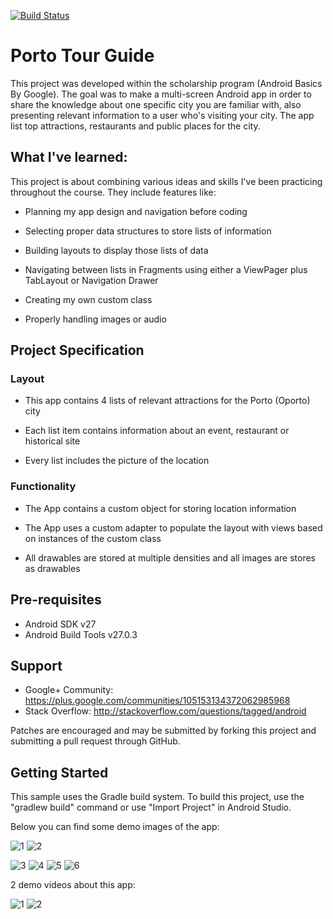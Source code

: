 [![Build Status](https://travis-ci.org/alexcatanet/Porto-Tour-Guide.svg?branch=master)](https://travis-ci.org/alexcatanet/Porto-Tour-Guide)
# Porto Tour Guide

This project was developed within the scholarship program (Android Basics By Google).
The goal was to make a multi-screen Android app in order to share the knowledge about one specific city you are familiar with, also presenting relevant information to a user who's visiting your city. The app list top attractions, restaurants and public places for the city. 

## What I've learned:
This project is about combining various ideas and skills I've been practicing throughout the course. They include features like:

- Planning my app design and navigation before coding

- Selecting proper data structures to store lists of information

- Building layouts to display those lists of data

- Navigating between lists in Fragments using either a ViewPager plus TabLayout or Navigation Drawer

- Creating my own custom class

- Properly handling images or audio

##  Project Specification
### Layout

- This app contains 4 lists of relevant attractions for the Porto (Oporto) city

- Each list item contains information about an event, restaurant or historical site

- Every list includes the picture of the location

### Functionality

- The App contains a custom object for storing location information

- The App uses a custom adapter to populate the layout with views based on instances of the custom class

- All drawables are stored at multiple densities and all images are stores as drawables

## Pre-requisites

- Android SDK v27
- Android Build Tools v27.0.3

## Support

- Google+ Community: https://plus.google.com/communities/105153134372062985968
- Stack Overflow: http://stackoverflow.com/questions/tagged/android

Patches are encouraged and may be submitted by forking this project and submitting a pull request through GitHub.

## Getting Started

This sample uses the Gradle build system. To build this project, use the "gradlew build" command or use "Import Project" in Android Studio.

Below you can find some demo images of the app:

![1](https://user-images.githubusercontent.com/33226462/39972930-44005e84-5710-11e8-9a00-321180d06687.png) 
![2](https://user-images.githubusercontent.com/33226462/39972931-44276204-5710-11e8-8f1a-54e45190ff51.png)

![3](https://user-images.githubusercontent.com/33226462/39972932-444b07a4-5710-11e8-90a5-f9c4ecca6001.png)
![4](https://user-images.githubusercontent.com/33226462/39972933-446ec55e-5710-11e8-8c20-517b778dafd4.png)
![5](https://user-images.githubusercontent.com/33226462/39972934-44955778-5710-11e8-8c0f-b9fb354d9022.png)
![6](https://user-images.githubusercontent.com/33226462/39972935-44bb2804-5710-11e8-8c43-cc03fa7455a7.png)

2 demo videos about this app:

![1](https://user-images.githubusercontent.com/33226462/39973024-ba2b7ce6-5711-11e8-9db5-4d494d412b8f.gif)
![2](https://user-images.githubusercontent.com/33226462/39973026-be7b466e-5711-11e8-91c8-5bd63ff9fce6.gif)








